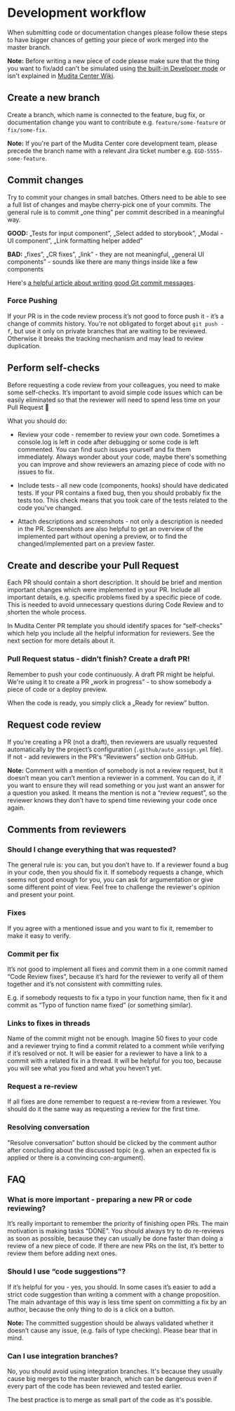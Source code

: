 # Development workflow

When submitting code or documentation changes please follow these steps to have bigger chances of getting your piece of work merged into the master branch.

**Note:** Before writing a new piece of code please make sure that the thing you want to fix/add can't be simulated using [the built-in Developer mode](https://github.com/mudita/mudita-center/blob/OSS-wiki-dev/quickstart.md#enable-developer-mode-inside-the-application) or isn't explained in [Mudita Center Wiki](https://github.com/mudita/mudita-center/wiki).

## Create a new branch

Create a branch, which name is connected to the feature, bug fix, or documentation change you want to contribute e.g. `feature/some-feature` or `fix/some-fix`.

**Note:** If you're part of the Mudita Center core development team, please precede the branch name with a relevant Jira ticket number e.g. `EGD-5555-some-feature`.

## Commit changes

Try to commit your changes in small batches. Others need to be able to see a full list of changes and maybe cherry-pick one of your commits. The general rule is to commit „one thing” per commit described in a meaningful way.

**GOOD:** „Tests for input component”, „Select added to storybook”, „Modal - UI component”, „Link formatting helper added”

**BAD:** „fixes”, „CR fixes”, „link” - they are not meaningful, „general UI components” - sounds like there are many things inside like a few components

Here's [a helpful article about writing good Git commit messages](https://chris.beams.io/posts/git-commit/).

### Force Pushing

If your PR is in the code review process it’s not good to force push it - it’s a change of commits history. You're not obligated to forget about `git push -f`, but use it only on private branches that are waiting to be reviewed. Otherwise it breaks the tracking mechanism and may lead to review duplication.

## Perform self-checks

Before requesting a code review from your colleagues, you need to make some self-checks. It’s important to avoid simple code issues which can be easily eliminated so that the reviewer will need to spend less time on your Pull Request :muscle:

What you should do:

- Review your code - remember to review your own code. Sometimes a console.log is left in code after debugging or some code is left commented. You can find such issues yourself and fix them immediately. Always wonder about your code, maybe there's something you can improve and show reviewers an amazing piece of code with no issues to fix.

- Include tests - all new code (components, hooks) should have dedicated tests. If your PR contains a fixed bug, then you should probably fix the tests too. This check means that you took care of the tests related to the code you've changed.

- Attach descriptions and screenshots - not only a description is needed in the PR. Screenshots are also helpful to get an overview of the implemented part without opening a preview, or to find the changed/implemented part on a preview faster.

## Create and describe your Pull Request

Each PR should contain a short description. It should be brief and mention important changes which were implemented in your PR. Include all important details, e.g. specific problems fixed by a specific piece of code. This is needed to avoid unnecessary questions during Code Review and to shorten the whole process.

In Mudita Center PR template you should identify spaces for “self-checks” which help you include all the helpful information for reviewers. See the next section for more details about it.

### Pull Request status - didn’t finish? Create a draft PR!

Remember to push your code continuously. A draft PR might be helpful. We're using it to create a PR „work in progress” - to show somebody a piece of code or a deploy preview.

When the code is ready, you simply click a „Ready for review” button.

## Request code review

If you’re creating a PR (not a draft), then reviewers are usually requested automatically by the project’s configuration (`.github/auto_assign.yml` file). If not - add reviewers in the PR's “Reviewers” section onb GitHub.

**Note:** Comment with a mention of somebody is not a review request, but it doesn’t mean you can’t mention a reviewer in a comment. You can do it, if you want to ensure they will read something or you just want an answer for a question you asked. It means the mention is not a “review request”, so the reviewer knows they don’t have to spend time reviewing your code once again.

## Comments from reviewers

### Should I change everything that was requested?

The general rule is: you can, but you don’t have to. If a reviewer found a bug in your code, then you should fix it. If somebody requests a change, which seems not good enough for you, you can ask for argumentation or give some different point of view. Feel free to challenge the reviewer's opinion and present your point.

### Fixes

If you agree with a mentioned issue and you want to fix it, remember to make it easy to verify.

### Commit per fix

It’s not good to implement all fixes and commit them in a one commit named “Code Review fixes”, because it’s hard for the reviewer to verify all of them together and it’s not consistent with committing rules.

E.g. if somebody requests to fix a typo in your function name, then fix it and commit as “Typo of function name fixed” (or something similar).

### Links to fixes in threads

Name of the commit might not be enough. Imagine 50 fixes to your code and a reviewer trying to find a commit related to a comment while verifying if it’s resolved or not. It will be easier for a reviewer to have a link to a commit with a related fix in a thread. It will be helpful for you too, because you will see what you fixed and what you heven’t yet.

### Request a re-review

If all fixes are done remember to request a re-review from a reviewer. You should do it the same way as requesting a review for the first time.

### Resolving conversation

"Resolve conversation” button should be clicked by the comment author after concluding about the discussed topic (e.g. when an expected fix is applied or there is a convincing con-argument).

## FAQ

### What is more important - preparing a new PR or code reviewing?

It’s really important to remember the priority of finishing open PRs. The main motivation is making tasks “DONE”. You should always try to do re-reviews as soon as possible, because they can usually be done faster than doing a review of a new piece of code. If there are new PRs on the list, it’s better to review them before adding next ones.

### Should I use “code suggestions”?

If it’s helpful for you - yes, you should. In some cases it’s easier to add a strict code suggestion than writing a comment with a change proposition. The main advantage of this way is less time spent on committing a fix by an author, because the only thing to do is a click on a button.

**Note:** The committed suggestion should be always validated whether it doesn’t cause any issue, (e.g. fails of type checking). Please bear that in mind.

### Can I use integration branches?

No, you should avoid using integration branches. It's because they usually cause big merges to the master branch, which can be dangerous even if every part of the code has been reviewed and tested earlier.

The best practice is to merge as small part of the code as it's possible.
